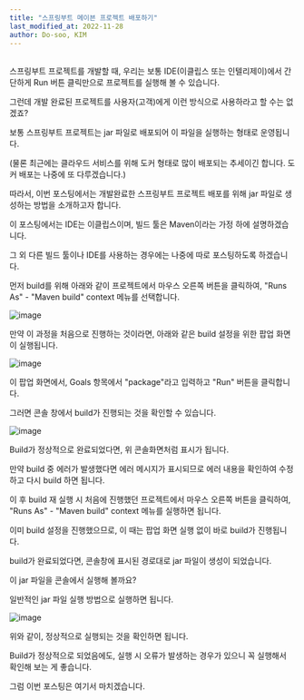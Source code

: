 ```yaml
---
title: "스프링부트 메이븐 프로젝트 배포하기"
last_modified_at: 2022-11-28
author: Do-soo, KIM
---
```


<br>
스프링부트 프로젝트를 개발할 때, 우리는 보통 IDE(이클립스 또는 인텔리제이)에서 간단하게 Run 버튼 클릭만으로 프로젝트를 실행해 볼 수 있습니다.

그런데 개발 완료된 프로젝트를 사용자(고객)에게 이런 방식으로 사용하라고 할 수는 없겠죠?

보통 스프링부트 프로젝트는 jar 파일로 배포되어 이 파일을 실행하는 형태로 운영됩니다.

(물론 최근에는 클라우드 서비스를 위해 도커 형태로 많이 배포되는 추세이긴 합니다. 도커 배포는 나중에 또 다루겠습니다.)

따라서, 이번 포스팅에서는 개발완료한 스프링부트 프로젝트 배포를 위해 jar 파일로 생성하는 방법을 소개하고자 합니다.

이 포스팅에서는 IDE는 이클립스이며, 빌드 툴은 Maven이라는 가정 하에 설명하겠습니다.

그 외 다른 빌드 툴이나 IDE를 사용하는 경우에는 나중에 따로 포스팅하도록 하겠습니다.

먼저 build를 위해 아래와 같이 프로젝트에서 마우스 오른쪽 버튼을 클릭하여, "Runs As" - "Maven build" context 메뉴를 선택합니다.

![image](https://user-images.githubusercontent.com/92565548/204193945-1bd64420-e02f-436f-93e7-fa3a2fe3f8a1.png)

만약 이 과정을 처음으로 진행하는 것이라면, 아래와 같은 build 설정을 위한 팝업 화면이 실행됩니다.

![image](https://user-images.githubusercontent.com/92565548/204194174-6cd2f454-700d-4892-afd0-ee8d36d9566e.png)

이 팝업 화면에서, Goals 항목에서 "package"라고 입력하고 "Run" 버튼을 클릭합니다.

그러면 콘솔 창에서 build가 진행되는 것을 확인할 수 있습니다.

![image](https://user-images.githubusercontent.com/92565548/204194967-a1ffd3c2-fcf2-4b3a-a2fd-c8af7260d730.png)

Build가 정상적으로 완료되었다면, 위 콘솔화면처럼 표시가 됩니다.

만약 build 중 에러가 발생했다면 에러 메시지가 표시되므로 에러 내용을 확인하여 수정하고 다시 build 하면 됩니다.

이 후 build 재 실행 시 처음에 진행했던 프로젝트에서 마우스 오른쪽 버튼을 클릭하여, "Runs As" - "Maven build" context 메뉴를 실행하면 됩니다.

이미 build 설정을 진행했으므로, 이 때는 팝업 화면 실행 없이 바로 build가 진행됩니다.

build가 완료되었다면, 콘솔창에 표시된 경로대로 jar 파일이 생성이 되었습니다.

이 jar 파일을 콘솔에서 실행해 볼까요?

일반적인 jar 파일 실행 방법으로 실행하면 됩니다.

![image](https://user-images.githubusercontent.com/92505439/204196356-07ef596f-d43f-4e76-9a33-cc43aa2fd07b.png)

위와 같이, 정상적으로 실행되는 것을 확인하면 됩니다.

Build가 정상적으로 되었음에도, 실행 시 오류가 발생하는 경우가 있으니 꼭 실행해서 확인해 보는 게 좋습니다.

그럼 이번 포스팅은 여기서 마치겠습니다.

